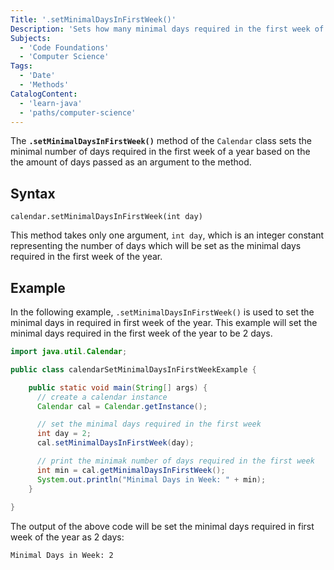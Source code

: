 ```yaml
---
Title: '.setMinimalDaysInFirstWeek()'
Description: 'Sets how many minimal days required in the first week of the year.'
Subjects:
  - 'Code Foundations'
  - 'Computer Science'
Tags:
  - 'Date'
  - 'Methods'
CatalogContent:
  - 'learn-java'
  - 'paths/computer-science'
---
```


The **`.setMinimalDaysInFirstWeek()`** method of the `Calendar` class sets the minimal number of days required in the first week of a year based on the the amount of days passed as an argument to the method.

## Syntax

```pseudo
calendar.setMinimalDaysInFirstWeek(int day)
```

This method takes only one argument, `int day`, which is an integer constant representing the number of days which will be set as the minimal days required in the first week of the year.

## Example

In the following example, `.setMinimalDaysInFirstWeek()` is used to set the minimal days in required in first week of the year. This example will set the minimal days required in the first week of the year to be 2 days. 

```java
import java.util.Calendar;

public class calendarSetMinimalDaysInFirstWeekExample {

    public static void main(String[] args) {
      // create a calendar instance
      Calendar cal = Calendar.getInstance();

      // set the minimal days required in the first week
      int day = 2;
      cal.setMinimalDaysInFirstWeek(day);

      // print the minimak number of days required in the first week
      int min = cal.getMinimalDaysInFirstWeek();
      System.out.println("Minimal Days in Week: " + min);
    }
    
}
```

The output of the above code will be set the minimal days required in first week of the year as 2 days:

```shell
Minimal Days in Week: 2
```
